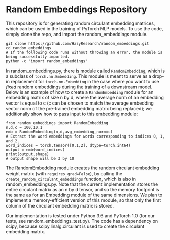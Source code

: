 # Random Embeddings Repository
This repository is for generating random circulant embedding matrices, which can be used in the training of PyTorch NLP models.
To use the code, simply clone the repo, and import the random_embeddings module.
```
git clone https://github.com/HazyResearch/random_embeddings.git
cd random_embeddings
# If the following code runs without throwing an error, the module is being successfully imported.
python -c "import random_embeddings"
```
In random_embeddings.py, there is module called ```RandomEmbedding```, which is a subclass of ```torch.nn.Embedding```.
This module is meant to serve as a drop-in replacement for ```torch.nn.Embedding``` in the case where you want to use *fixed* random embeddings during the training of a downstream model.
Below is an example of how to create a ```RandomEmbedding``` module for an embedding matrix of size n by d, where the average norm of an embedding vector is equal to c (c can be chosen to match the average embedding vector norm of the pre-trained embedding matrix being replaced); we additionally show how to pass input to this embedding module:
```
from random_embeddings import RandomEmbedding
n,d,c = 100,10,1
emb = RandomEmbedding(n,d,avg_embedding_norm=c)
# Extract the word embeddings for words corresponding to indices 0, 1, and 2.
word_indices = torch.tensor([0,1,2], dtype=torch.int64)
output = emb(word_indices)
print(output.shape)
# output shape will be 3 by 10
```
The RandomEmbedding module creates the random circulant embedding weight matrix (with ```requires_grad=False```), by calling the ```create_random_circulant_embeddings``` function, which is also in random_embeddings.py.
Note that the current implementation stores the entire circulant matrix as an n by d tensor, and so the memory footprint is the same as for an Embedding module of the same dimensions.
We plan to implement a memory-efficient version of this module, so that only the first column of the circulant embedding matrix is stored.

Our implementation is tested under Python 3.6 and PyTorch 1.0 (for our tests, see random_embeddings_test.py).
The code has a dependency on scipy, because scipy.linalg.circulant is used to create the circulant embedding matrix.
